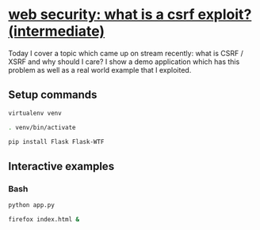 # [web security: what is a csrf exploit? (intermediate)](https://youtu.be/MXZhe0KduyE)

Today I cover a topic which came up on stream recently: what is CSRF / XSRF and why should I care?  I show a demo application which has this problem as well as a real world example that I exploited.

## Setup commands

```bash
virtualenv venv

. venv/bin/activate

pip install Flask Flask-WTF
```

## Interactive examples

### Bash

```bash
python app.py

firefox index.html &
```
